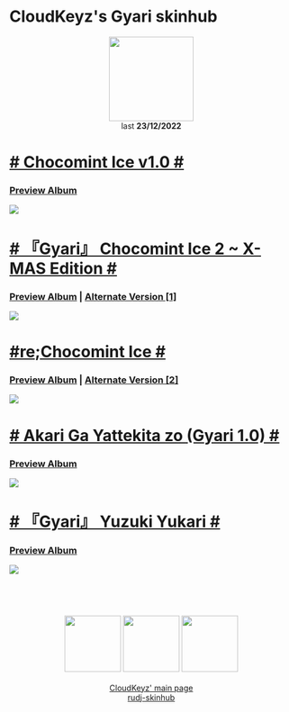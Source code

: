 # CloudKeyz's Gyari skinhub
<p align="center">
<a href="https://osu.ppy.sh/users/15194624">
  <img src="https://a.ppy.sh/15194624"  
       width="150"
       height="150"></a>
<br>
last <b>23/12/2022</b>
</p>

# [# Chocomint Ice v1.0 #](https://drive.google.com/file/d/12rZFGTkdNqtpgj3n8-pY-c1HgnRDjbe7/view)
### [Preview Album](https://imgur.com/a/HNj0Sr7)
[![](https://i.imgur.com/1XGH3dk.jpeg)](https://drive.google.com/file/d/12rZFGTkdNqtpgj3n8-pY-c1HgnRDjbe7/view)

# [# 『Gyari』 Chocomint Ice 2 ~ X-MAS Edition #](https://drive.google.com/file/d/1kR-KhU-ErnZwXaPvj0nxy4RlSn8AuzJR/view)
### [Preview Album](https://imgur.com/a/rFi8coZ) | [Alternate Version [1]](https://drive.google.com/file/d/1RsMAJXH6omyg0RgL9W_girHhgzIkr3vB/view) 
[![](https://i.imgur.com/3XQpLoD.jpeg)](https://drive.google.com/file/d/1kR-KhU-ErnZwXaPvj0nxy4RlSn8AuzJR/view)

# [#re;Chocomint Ice #](https://drive.google.com/file/d/11FIotjXtvAyPY5o1aYIACuQ0hgrLZtxQ/view?usp=share_link)
### [Preview Album](https://imgur.com/a/GvdCsck) | [Alternate Version [2]](https://drive.google.com/drive/folders/1fmN-eMyp65RXamjv5qSQNlyJEQO4vXvK)
[![](https://i.imgur.com/3XQpLoD.jpeg)](https://drive.google.com/file/d/11FIotjXtvAyPY5o1aYIACuQ0hgrLZtxQ/view?usp=share_link)

# [# Akari Ga Yattekita zo (Gyari 1.0) #](https://drive.google.com/file/d/1GuDqt5cH2AIVcExcPy4Lh-GV8bbrkpZm/view)
### [Preview Album](https://imgur.com/a/9VXSlG8)
[![](https://i.imgur.com/c7G1Ams.jpeg)](https://drive.google.com/file/d/1GuDqt5cH2AIVcExcPy4Lh-GV8bbrkpZm/view)

# [# 『Gyari』 Yuzuki Yukari #](https://drive.google.com/file/d/1doQGh764-nLUBBfv-cCVTzPzNxrs_ImJ/view)
### [Preview Album](https://imgur.com/a/awpckbI)
[![](https://i.imgur.com/wkOYW3q.jpeg)](https://drive.google.com/file/d/1doQGh764-nLUBBfv-cCVTzPzNxrs_ImJ/view)

#
<p align="center">
  <br></br>
  <a href="https://www.twitch.tv/darrius_washere">
  <img src="https://i.imgur.com/HM030lk.png" 
       width="100" 
       height="100"></a>
  <a href="https://www.youtube.com/channel/UCl8JiJnx0V17T1Je6Ge73Iw">
  <img src="https://i.imgur.com/YWbDUUy.png"  
       width="100" 
       height="100"></a>
  <a href="https://twitter.com/CloudyKeyz">
  <img src="https://i.imgur.com/PUQ5uWf.png" 
       width="100" 
       height="100"></a>
  <br></br>
  <a href="cloudkeyzMain.md">CloudKeyz' main page</a><br>
  <a href="README.md">rudj-skinhub</a>
 </p>
